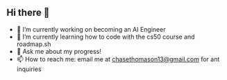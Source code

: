 ## Hi there 👋 ##

<!--
**Tackk6/Tackk6** is a ✨ _special_ ✨ repository because its `README.md` (this file) appears on your GitHub profile.

Here are some ideas to get you started:
-->
- 🔭 I’m currently working on becoming an AI Engineer
- 🌱 I’m currently learning how to code with the cs50 course and roadmap.sh
- 💬 Ask me about my progress!
- 📫 How to reach me: email me at chasethomason13@gmail.com for ant inquiries
